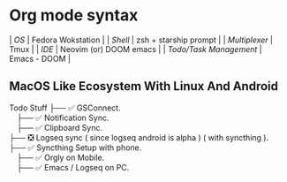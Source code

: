 # Org mode syntax

| *OS* | Fedora Wokstation |
| *Shell* | zsh + starship prompt |
| *Multiplexer* | Tmux |
| *IDE* | Neovim (or) DOOM emacs |
| *Todo/Task Management* | Emacs - DOOM |

## MacOS Like Ecosystem With Linux And Android

Todo Stuff
*├──* ✅ GSConnect.<br />
&emsp;*├──* ✅ Notification Sync.<br />
&emsp;*├──* ✅ Clipboard Sync.<br />
*├──* ❎ Logseq sync ( since logseq android is alpha ) ( with syncthing ).<br />
*├──* ✅ Syncthing Setup with phone.<br />
&emsp;*├──* ✅ Orgly on Mobile.<br />
&emsp;*├──* ✅ Emacs / Logseq on PC.<br />
